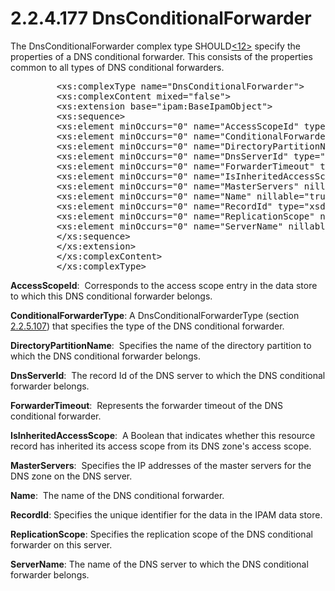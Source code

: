 <html dir="LTR" xmlns:mshelp="http://msdn.microsoft.com/mshelp" xmlns:ddue="http://ddue.schemas.microsoft.com/authoring/2003/5" xmlns:xlink="http://www.w3.org/1999/xlink" xmlns:tool="http://www.microsoft.com/tooltip">
 <body>
 <div id="header">
 <h1 class="heading">2.2.4.177 DnsConditionalForwarder</h1>
 </div>
 <div id="mainSection">
 <div id="mainBody">
 <div id="allHistory" class="saveHistory"></div>
 <div id="sectionSection0" class="section" name="collapseableSection">
 

<p>The DnsConditionalForwarder complex type SHOULD<a id="Appendix_A_Target_12"></a><a href="3b257e05-6300-4286-a090-0f9949d290bf.md#Appendix_A_12" aria-label="Product behavior note 12">&lt;12&gt;</a> specify the properties of a DNS
conditional forwarder. This consists of the properties common to all types of
DNS conditional forwarders.</p>

<dl>
<dd>
<div><pre>    &lt;xs:complexType name=&quot;DnsConditionalForwarder&quot;&gt;
    &lt;xs:complexContent mixed=&quot;false&quot;&gt;
    &lt;xs:extension base=&quot;ipam:BaseIpamObject&quot;&gt;
    &lt;xs:sequence&gt;
    &lt;xs:element minOccurs=&quot;0&quot; name=&quot;AccessScopeId&quot; type=&quot;xsd:long&quot; /&gt;
    &lt;xs:element minOccurs=&quot;0&quot; name=&quot;ConditionalForwarderType&quot; type=&quot;ipam1:DnsConditionalForwarderType&quot; /&gt;
    &lt;xs:element minOccurs=&quot;0&quot; name=&quot;DirectoryPartitionName&quot; nillable=&quot;true&quot; type=&quot;xsd:string&quot; /&gt;
    &lt;xs:element minOccurs=&quot;0&quot; name=&quot;DnsServerId&quot; type=&quot;xsd:long&quot; /&gt;
    &lt;xs:element minOccurs=&quot;0&quot; name=&quot;ForwarderTimeout&quot; type=&quot;xsd:unsignedInt&quot; /&gt;
    &lt;xs:element minOccurs=&quot;0&quot; name=&quot;IsInheritedAccessScope&quot; type=&quot;xsd:boolean&quot; /&gt;
    &lt;xs:element minOccurs=&quot;0&quot; name=&quot;MasterServers&quot; nillable=&quot;true&quot; type=&quot;sysnet:ArrayOfIPAddress&quot; /&gt;
    &lt;xs:element minOccurs=&quot;0&quot; name=&quot;Name&quot; nillable=&quot;true&quot; type=&quot;xsd:string&quot; /&gt;
    &lt;xs:element minOccurs=&quot;0&quot; name=&quot;RecordId&quot; type=&quot;xsd:long&quot; /&gt;
    &lt;xs:element minOccurs=&quot;0&quot; name=&quot;ReplicationScope&quot; nillable=&quot;true&quot; type=&quot;xsd:string&quot; /&gt;
    &lt;xs:element minOccurs=&quot;0&quot; name=&quot;ServerName&quot; nillable=&quot;true&quot; type=&quot;xsd:string&quot; /&gt;
    &lt;/xs:sequence&gt;
    &lt;/xs:extension&gt;
    &lt;/xs:complexContent&gt;
    &lt;/xs:complexType&gt;
</pre></div>
</dd></dl>

<p><b>AccessScopeId</b>:  Corresponds to the access
scope entry in the data store to which this DNS conditional forwarder belongs.</p>

<p><b>ConditionalForwarderType</b>: A
DnsConditionalForwarderType (section <a href="caf28db5-b9e1-4867-a3b1-eb75688fb117.md">2.2.5.107</a>) that specifies
the type of the DNS conditional forwarder.</p>

<p><b>DirectoryPartitionName</b>:  Specifies the name of
the directory partition to which the DNS conditional forwarder belongs.</p>

<p><b>DnsServerId</b>:  The record Id of the DNS server
to which the DNS conditional forwarder belongs.</p>

<p><b>ForwarderTimeout</b>:  Represents the forwarder
timeout of the DNS conditional forwarder.</p>

<p><b>IsInheritedAccessScope</b>:  A Boolean that
indicates whether this resource record has inherited its access scope from its
DNS zone's access scope.</p>

<p><b>MasterServers</b>:  Specifies the IP addresses of
the master servers for the DNS zone on the DNS server.</p>

<p><b>Name</b>:  The name of the DNS conditional
forwarder.</p>

<p><b>RecordId</b>: Specifies the unique identifier for
the data in the IPAM data store.</p>

<p><b>ReplicationScope</b>: Specifies the replication
scope of the DNS conditional forwarder on this server.</p>

<p><b>ServerName</b>: The name of the DNS server to
which the DNS conditional forwarder belongs. </p>


 </div>
 </div>
 </div>
 </body>
</html>
